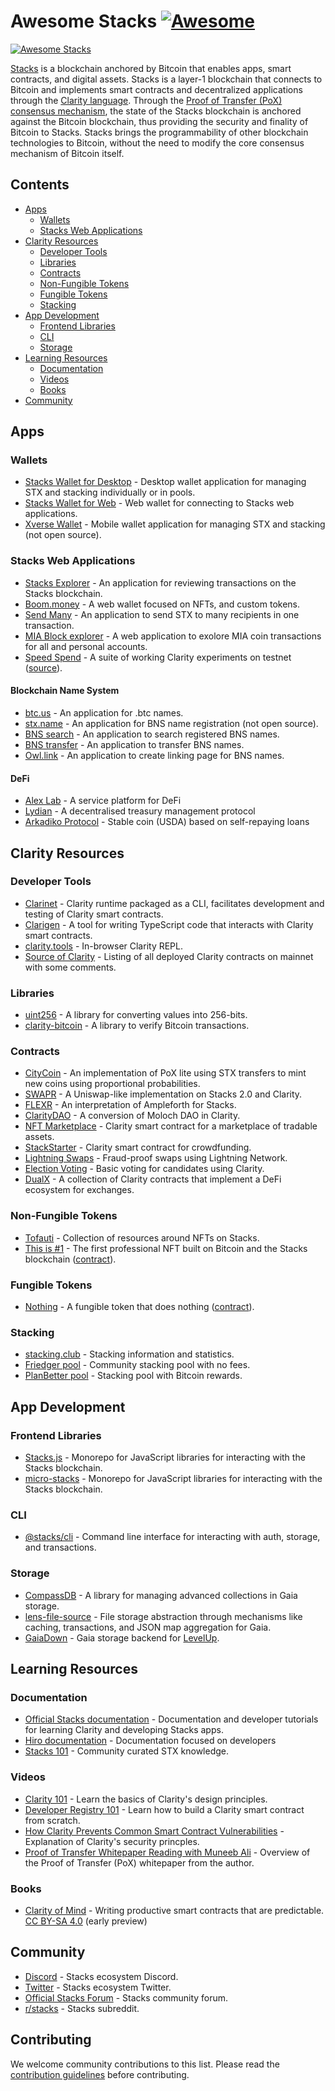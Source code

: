 # Awesome Stacks [![Awesome](https://awesome.re/badge.svg)](https://awesome.re)

[![Awesome Stacks](img/awesome-stacks.png 'Awesome Stacks')](https://www.stacks.co)

[Stacks](https://www.stacks.co/what-is-stacks) is a blockchain anchored by Bitcoin that enables apps, smart contracts, and digital assets. Stacks is a layer-1 blockchain that connects to Bitcoin and implements smart contracts and decentralized applications through the [Clarity language](https://clarity-lang.org/). Through the [Proof of Transfer (PoX) consensus mechanism](https://docs.stacks.co/understand-stacks/proof-of-transfer), the state of the Stacks blockchain is anchored against the Bitcoin blockchain, thus providing the security and finality of Bitcoin to Stacks. Stacks brings the programmability of other blockchain technologies to Bitcoin, without the need to modify the core consensus mechanism of Bitcoin itself.

<!-- START doctoc generated TOC please keep comment here to allow auto update -->
<!-- DON'T EDIT THIS SECTION, INSTEAD RE-RUN doctoc TO UPDATE -->

## Contents

- [Apps](#apps)
  - [Wallets](#wallets)
  - [Stacks Web Applications](#stacks-web-applications)
- [Clarity Resources](#clarity-resources)
  - [Developer Tools](#developer-tools)
  - [Libraries](#libraries)
  - [Contracts](#contracts)
  - [Non-Fungible Tokens](#non-fungible-tokens)
  - [Fungible Tokens](#fungible-tokens)
  - [Stacking](#stacking)
- [App Development](#app-development)
  - [Frontend Libraries](#frontend-libraries)
  - [CLI](#cli)
  - [Storage](#storage)
- [Learning Resources](#learning-resources)
  - [Documentation](#documentation)
  - [Videos](#videos)
  - [Books](#books)
- [Community](#community)

<!-- END doctoc generated TOC please keep comment here to allow auto update -->

## Apps

### Wallets

- [Stacks Wallet for Desktop](https://www.hiro.so/wallet/install-desktop) - Desktop wallet application for managing STX and stacking individually or in pools.
- [Stacks Wallet for Web](https://www.hiro.so/wallet/install-web) - Web wallet for connecting to Stacks web applications.
- [Xverse Wallet](https://www.secretkeylabs.com/) - Mobile wallet application for managing STX and stacking (not open source).

### Stacks Web Applications

- [Stacks Explorer](https://explorer.stacks.co/?chain=mainnet) - An application for reviewing transactions on the Stacks blockchain.
- [Boom.money](https://boom.money) - A web wallet focused on NFTs, and custom tokens.
- [Send Many](https://sendstx.com) - An application to send STX to many recipients in one transaction.
- [MIA Block explorer](http://miamining.com) - A web application to exolore MIA coin transactions for all and personal accounts.
- [Speed Spend](https://speed-spend.org) - A suite of working Clarity experiments on testnet ([source](https://github.com/friedger/speed-spend)).

#### Blockchain Name System
- [btc.us](https://btc.us) - An application for .btc names.
- [stx.name](https://stx.name) - An application for BNS name registration (not open source).
- [BNS search](https://www.bnssearch.com/) - An application to search registered BNS names.
- [BNS transfer](https://www.bnstransfer.com) - An application to transfer BNS names.
- [Owl.link](https://owl.link) - An application to create linking page for BNS names.

#### DeFi
- [Alex Lab](https://app.alexlab.co) - A service platform for DeFi
- [Lydian](https://app.lydian.xyz) - A decentralised treasury management protocol
- [Arkadiko Protocol](https://github.com/arkadiko-dao/arkadiko) - Stable coin (USDA) based on self-repaying loans

## Clarity Resources

### Developer Tools

- [Clarinet](https://github.com/hirosystems/clarinet) - Clarity runtime packaged as a CLI, facilitates development and testing of Clarity smart contracts.
- [Clarigen](https://github.com/obylabs/clarigen) - A tool for writing TypeScript code that interacts with Clarity smart contracts.
- [clarity.tools](https://clarity.tools) - In-browser Clarity REPL.
- [Source of Clarity](https://source-of-clarity.com) - Listing of all deployed Clarity contracts on mainnet with some comments.

### Libraries

- [uint256](https://github.com/KStasi/clarity-uint256-lib) - A library for converting values into 256-bits.
- [clarity-bitcoin](https://github.com/jcnelson/clarity-bitcoin) - A library to verify Bitcoin transactions.

### Contracts

- [CityCoin](https://github.com/citycoins/citycoin) - An implementation of PoX lite using STX transfers to mint new coins using proportional probabilities.
- [SWAPR](https://github.com/psq/swapr) - A Uniswap-like implementation on Stacks 2.0 and Clarity.
- [FLEXR](https://github.com/psq/flexr) - An interpretation of Ampleforth for Stacks.
- [ClarityDAO](https://github.com/friedger/clarity-dao) - A conversion of Moloch DAO in Clarity.
- [NFT Marketplace](https://github.com/friedger/clarity-marketplace/blob/master/contracts/market.clar) - Clarity smart contract for a marketplace of tradable assets.
- [StackStarter](https://github.com/MarvinJanssen/stackstarter/blob/master/contracts/stackstarter.clar) - Clarity smart contract for crowdfunding.
- [Lightning Swaps](https://github.com/radicleart/clarity-rstack/blob/master/contracts/lightning-swaps-v1.clar) - Fraud-proof swaps using Lightning Network.
- [Election Voting](https://github.com/elbaruni/clarity-election/blob/master/contracts/election.clar) - Basic voting for candidates using Clarity.
- [DualX](https://github.com/westridgeblockchain/dualX) - A collection of Clarity contracts that implement a DeFi ecosystem for exchanges.

### Non-Fungible Tokens

- [Tofauti](https://www.tofauti.net) - Collection of resources around NFTs on Stacks.
- [This is #1](https://www.thisisnumberone.com) - The first professional NFT built on Bitcoin and the Stacks blockchain ([contract](https://explorer.stacks.co/txid/SP3QSAJQ4EA8WXEDSRRKMZZ29NH91VZ6C5X88FGZQ.thisisnumberone-v2?chain=mainnet)).

### Fungible Tokens

- [Nothing](https://www.nothingtoken.com/) - A fungible token that does nothing ([contract](https://explorer.stacks.co/txid/0x022bed728d648ff1a68036c40f3aff8136ee22fee18380731df0ab9d76d3c4a9?chain=mainnet)).

### Stacking

- [stacking.club](https://stacking.club) - Stacking information and statistics.
- [Friedger pool](https://pool.friedger.de/) - Community stacking pool with no fees.
- [PlanBetter pool](https://planbetter.org/) - Stacking pool with Bitcoin rewards.

## App Development

### Frontend Libraries

- [Stacks.js](https://github.com/hirosystems/stacks.js) - Monorepo for JavaScript libraries for interacting with the Stacks blockchain.
- [micro-stacks](https://github.com/fungible-systems/micro-stacks/) - Monorepo for JavaScript libraries for interacting with the Stacks blockchain.

### CLI

- [@stacks/cli](https://github.com/hirosystems/stacks.js/tree/master/packages/cli) - Command line interface for interacting with auth, storage, and transactions.

### Storage

- [CompassDB](https://github.com/eder-ai/compass-db) - A library for managing advanced collections in Gaia storage.
- [lens-file-source](https://gitlab.com/MyLens/lens-file-source) - File storage abstraction through mechanisms like caching, transactions, and JSON map aggregation for Gaia.
- [GaiaDown](https://github.com/AcidLeroy/gaiadown-ts) - Gaia storage backend for [LevelUp](https://github.com/Level/levelup).

## Learning Resources

### Documentation

- [Official Stacks documentation](https://docs.stacks.co/) - Documentation and developer tutorials for learning
  Clarity and developing Stacks apps.
- [Hiro documentation](https://docs.hiro.so/) - Documentation focused on developers
- [Stacks 101](https://stacks101.com) - Community curated STX knowledge.

### Videos

- [Clarity 101](https://youtu.be/lXJutQqDq3w) - Learn the basics of Clarity's design principles.
- [Developer Registry 101](https://www.crowdcast.io/e/clarity-program) - Learn how to build a Clarity smart contract from scratch.
- [How Clarity Prevents Common Smart Contract Vulnerabilities](https://www.youtube.com/watch?v=VYXhrwPsBws) - Explanation of Clarity's security princples.
- [Proof of Transfer Whitepaper Reading with Muneeb Ali](https://www.youtube.com/watch?v=NY_eUrIcWOY&t=3s) - Overview of the Proof of Transfer (PoX) whitepaper from the author.

### Books

- [Clarity of Mind](https://book.clarity-lang.org/) - Writing productive smart contracts that are predictable. [CC BY-SA 4.0](https://creativecommons.org/licenses/by-sa/4.0/) (early preview)

## Community

- [Discord](https://discord.gg/zrvWsQC) - Stacks ecosystem Discord.
- [Twitter](https://twitter.com/stacks) - Stacks ecosystem Twitter.
- [Official Stacks Forum](https://forum.stacks.org/) - Stacks community forum.
- [r/stacks](https://www.reddit.com/r/stacks) - Stacks subreddit.

## Contributing

We welcome community contributions to this list. Please read the [contribution guidelines](contributing.md) before contributing.
